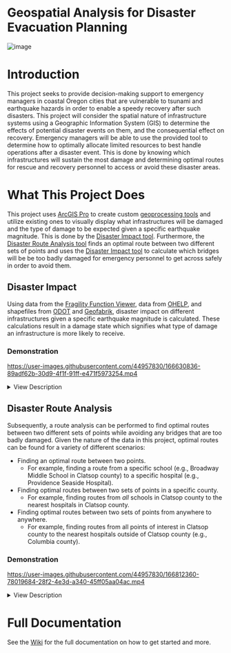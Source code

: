 # Geospatial Analysis for Disaster Evacuation Planning
![image](https://user-images.githubusercontent.com/44957830/166630022-0c38a204-f8e4-4339-8681-2eba715a1571.png)

# Introduction
This project seeks to provide decision-making support to emergency managers in coastal Oregon cities that are vulnerable to tsunami and earthquake hazards in order to enable a speedy recovery after such disasters. This project will consider the spatial nature of infrastructure systems using a Geographic Information System (GIS) to determine the effects of potential disaster events on them, and the consequential effect on recovery. Emergency managers will be able to use the provided tool to determine how to optimally allocate limited resources to best handle operations after a disaster event. This is done by knowing which infrastructures will sustain the most damage and determining optimal routes for rescue and recovery personnel to access or avoid these disaster areas.

# What This Project Does
This project uses [ArcGIS Pro](https://www.esri.com/en-us/arcgis/products/arcgis-pro/overview) to create custom [geoprocessing tools](https://pro.arcgis.com/en/pro-app/latest/help/analysis/geoprocessing/basics/what-is-geoprocessing-.htm) and utilize existing ones to visually display what infrastructures will be damaged and the type of damage to be expected given a specific earthquake magnitude. This is done by the [Disaster Impact tool](https://github.com/thejosehuerta/GADEP/edit/main/README.md#disaster-impact). Furthermore, the [Disaster Route Analysis tool](https://github.com/thejosehuerta/GADEP/edit/main/README.md#disaster-route-analysis) finds an optimal route between two different sets of points and uses the [Disaster Impact tool](https://github.com/thejosehuerta/GADEP/edit/main/README.md#disaster-impact) to calculate which bridges will be be too badly damaged for emergency personnel to get across safely in order to avoid them.
## Disaster Impact
Using data from the [Fragility Function Viewer](https://clip.engr.oregonstate.edu/), data from [OHELP](https://ohelp.oregonstate.edu/), and shapefiles from [ODOT](https://www.oregon.gov/odot/Data/Pages/GIS-Data.aspx) and [Geofabrik](https://download.geofabrik.de/north-america/us/oregon.html), disaster impact on different infrastructures given a specific earthquake magnitude is calculated. These calculations result in a damage state which signifies what type of damage an infrastructure is more likely to receive.
### Demonstration
https://user-images.githubusercontent.com/44957830/166630836-89adf62b-30d9-4f1f-91ff-e471f5973254.mp4
<details>
  <summary>View Description</summary>
  
  <ul>
    <li>First, we select a specific bridge and see its damage state of "None" given an earthquake magnitude of 8.1.</li>
    <li>We then open the Disaster Impact tool, select the "Bridges" feature class and an earthquake magnitude of 9.0 as our parameters then click "Run".</li>
    <li>Once the tool finishes running, we're greeted with a success message. We refresh the map then click on the same bridge again and see that its damage state has been updated to "Moderate" given an earthquake magnitude of 9.0.</li>
    
  </ul>
</details>

## Disaster Route Analysis
Subsequently, a route analysis can be performed to find optimal routes between two different sets of points while avoiding any bridges that are too badly damaged. Given the nature of the data in this project, optimal routes can be found for a variety of different scenarios:
* Finding an optimal route between two points.
  * For example, finding a route from a specific school (e.g., Broadway Middle School in Clatsop county) to a specific hospital (e.g., Providence Seaside Hospital).
* Finding optimal routes between two sets of points in a specific county.
  * For example, finding routes from *all* schools in Clatsop county to the nearest hospitals in Clatsop county.
* Finding optimal routes between two sets of points from anywhere to anywhere.
  * For example, finding routes from all points of interest in Clatsop county to the nearest hospitals outside of Clatsop county (e.g., Columbia county).

### Demonstration
https://user-images.githubusercontent.com/44957830/166812360-78019684-28f2-4e3d-a340-45ff05aa04ac.mp4
<details>
  <summary>View Description</summary>
  
  <ul>
    <li>First, we select three different bridges in Seaside, Oregon. They all have a damage state of "None" given an earthquake magnitude of 8.1</li>
    <li>Then, we select a few hotels that are close to the bridges. These will be our starting points in the route analysis.</li>
    <li>Next, we select Seaside Fire Department as this point will be our end point. Selecting these points is not necessary to the analysis; they were only selected to show their attributes.</li>
    <li>To actually perform the route analysis, we open the Disaster Route Analysis tool and begin entering our parameters:</li>
    <ul>
      <li>We select an earthquake magnitude of 9.0 to update the damage states for the bridges in order to see how this earthquake magnitude will affect finding the best routes.</li>
      <li>We then choose the Points of Interest feature layer as our starting points. Then, using an SQL expression, we can filter this feature layer to only have the hotels be our starting points.</li>
    <li>The same feature layer is used as our end points parameter, except now we filter the feature layer to only have fire stations as our end points.</li>
    <li>The number of facilities parameter is how many end points (facilities) will be found for <em>each</em> starting point. We choose one, meaning we want to find only one fire station for each hotel.</li>
    <li>Next, we name our analysis. This name can be anything.</li>
    </ul>
  <li>We click "Run", then click on "View Details" to view what the tool is doing in the background. <strong>Note:</strong> this video skipped the amount of time it takes to run this tool; it actually took 30 seconds to run.</li>
  <li>We can then see the exported route layer, titled "HotelsToFireStations", appear on the map with each unique route being a different color.</li>
  <li>Next, we click and drag the exported route layer lower in the Drawing Order. This lets us see the bridges better.</li>
  <li>Lastly, we refresh the map and click on the same bridges to see that their damage states have been updated. Any bridges with a damage state of "Slight" or higher will be avoided in the route analysis. Looking at the routes produced, we can see this in effect. <strong>Note:</strong> there are some routes that stray in from outside the current scope of the map, these are routes from hotels that aren't shown on the map.</li>
    
  </ul>
</details>

# Full Documentation
See the [Wiki](https://github.com/thejosehuerta/GADEP/wiki) for the full documentation on how to get started and more.
